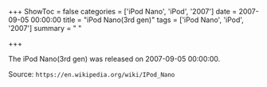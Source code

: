 +++
ShowToc = false
categories = ['iPod Nano', 'iPod', '2007']
date = 2007-09-05 00:00:00
title = "iPod Nano(3rd gen)"
tags = ['iPod Nano', 'iPod', '2007']
summary = " "

+++

The iPod Nano(3rd gen) was released on 2007-09-05 00:00:00.

Source: `https://en.wikipedia.org/wiki/IPod_Nano`


